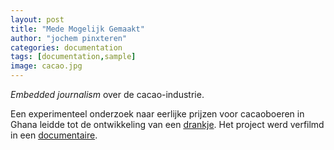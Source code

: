 ```yaml
---
layout: post
title: "Mede Mogelijk Gemaakt"
author: "jochem pinxteren"
categories: documentation
tags: [documentation,sample]
image: cacao.jpg
---
```


*Embedded journalism* over de cacao-industrie.

Een experimenteel onderzoek naar eerlijke prijzen voor cacaoboeren in Ghana leidde tot de ontwikkeling van een [drankje](https://kumasi-drinks.nl/over-kumasi/). Het project werd verfilmd in een [documentaire](http://kumasi-drinks.nl/documentaire/).

